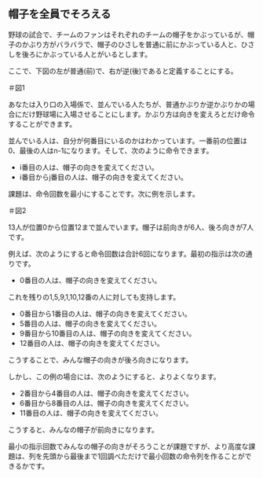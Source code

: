 ## 帽子を全員でそろえる

野球の試合で、チームのファンはそれぞれのチームの帽子をかぶっているが、帽子のかぶり方がバラバラで、帽子のひさしを普通に前にかぶっている人と、ひさしを後ろにかぶっている人とがいるとします。

ここで、下図の左が普通(前)で、右が逆(後)であると定義することにする。

＃図1

あなたは入り口の入場係で、並んでいる人たちが、普通かぶりか逆かぶりかの場合にだけ野球場に入場させることにします。かぶり方は向きを変えろとだけ命令することができます。

並んでいる人は、自分が何番目にいるのかはわかっています。一番前の位置は0、最後の人はn-1になります。そして、次のように命令できます。

- i番目の人は、帽子の向きを変えてください。
- i番目からj番目の人は、帽子の向きを変えてください。

課題は、命令回数を最小にすることです。次に例を示します。

＃図2

13人が位置0から位置12まで並んでいます。帽子は前向きが6人、後ろ向きが7人です。

例えば、次のようにすると命令回数は合計6回になります。最初の指示は次の通りです。

- 0番目の人は、帽子の向きを変えてください。

これを残りの1,5,9,1,10,12番の人に対しても支持します。

- 0番目から1番目の人は、帽子の向きを変えてください。
- 5番目の人は、帽子の向きを変えてください。
- 9番目から10番目の人は、帽子の向きを変えてください。
- 12番目の人は、帽子の向きを変えてください。

こうすることで、みんな帽子の向きが後ろ向きになります。


しかし、この例の場合には、次のようにすると、よりよくなります。

- 2番目から4番目の人は、帽子の向きを変えてください。
- 6番目から8番目の人は、帽子の向きを変えてください。
- 11番目の人は、帽子の向きを変えてください。

こうすると、みんなの帽子が前向きになります。

最小の指示回数でみんなの帽子の向きがそろうことが課題ですが、より高度な課題は、列を先頭から最後まで1回調べただけで最小回数の命令列を作ることができるかです。


